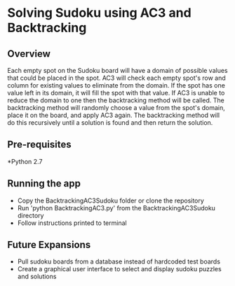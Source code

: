 Solving Sudoku using AC3 and Backtracking
=========================================

Overview
--------

Each empty spot on the Sudoku board will have a domain of possible values that could be placed in the spot. AC3 will check each empty spot's row and column for existing values to eliminate from the domain. If the spot has one value left in its domain, it will fill the spot with that value. If AC3 is unable to reduce the domain to one then the backtracking method will be called. The backtracking method will randomly choose a value from the spot's domain, place it on the board, and apply AC3 again. The backtracking method will do this recursively until a solution is found and then return the solution.

Pre-requisites
--------------

   *Python 2.7

	
Running the app
---------------

   * Copy the BacktrackingAC3Sudoku folder or clone the repository
   * Run 'python BacktrackingAC3.py' from the BacktrackingAC3Sudoku directory
   * Follow instructions printed to terminal
	
Future Expansions
-----------------

   * Pull sudoku boards from a database instead of hardcoded test boards
   * Create a graphical user interface to select and display sudoku puzzles and solutions

